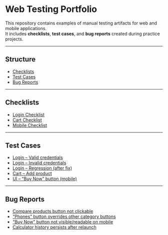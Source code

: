 # Web Testing Portfolio

This repository contains examples of manual testing artifacts for web and mobile applications.  
It includes **checklists**, **test cases**, and **bug reports** created during practice projects.  

---

## Structure
- [Checklists](./checklists)  
- [Test Cases](./test%20case)  
- [Bug Reports](./bug-reports)  

---

## Checklists
- [Login Checklist](./checklists/CL_Login.md)  
- [Cart Checklist](./checklists/CL_Cart.md)  
- [Mobile Checklist](./checklists/CL_mobile.md)  
---

## Test Cases
- [Login – Valid credentials](./test%20case/TC_Login_Valid.md)  
- [Login – Invalid credentials](./test%20case/TC_Login_Invalid.md)  
- [Login – Regression (after fix)](./test%20case/TC_Login_Regression.md)  
- [Cart – Add product](./test%20case/TC_Cart_Add.md)  
- [UI – “Buy Now” button (mobile)](./test%20case/TC_UI_BuyNow.md)  

---

## Bug Reports
- [Compare products button not clickable](./bug-reports/jira_bug_compare.png)  
- [“Phones” button overrides other category buttons](./bug-reports/jira_bug_logic.png)  
- [“Buy Now” button not visible/readable on mobile](./bug-reports/jira_bug_faceit-buy-button.png)  
- [Calculator history persists after relaunch](./bug-reports/jira_bug_calculator.png)  
